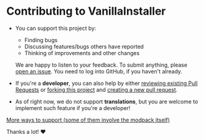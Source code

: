 # Contributing to VanillaInstaller
- You can support this project by:
  - Finding bugs
  - Discussing features/bugs others have reported
  - Thinking of improvements and other changes
  
  We are happy to listen to your feedback.
  To submit anything, please [open an issue](https://github.com/Fabulously-Optimized/vanilla-installer/issues/new).
  You need to log into GitHub, if you haven't already. 
  
- If you're a **developer**, you can also help by either
  [reviewing existing Pull Requests](https://github.com/Fabulously-Optimized/vanilla-installer/pulls) or
  [forking this project](https://github.com/Fabulously-Optimized/vanilla-installer/fork) and
  [creating a new pull request](https://github.com/Fabulously-Optimized/vanilla-installer/compare).
  
- As of right now, we do not support **translations**, but you are welcome to implement such feature if you're a developer!

[More ways to support (some of them involve the modpack itself)](https://github.com/Fabulously-Optimized/fabulously-optimized/blob/main/CONTRIBUTING.md)


Thanks a lot! :heart:
